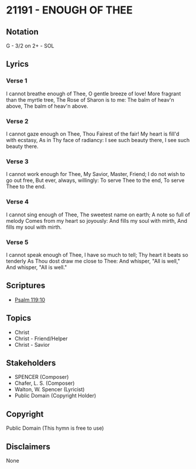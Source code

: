 # 21191 - ENOUGH OF THEE

## Notation

G - 3/2 on 2+ - SOL

## Lyrics

### Verse 1

I cannot breathe enough of Thee, O gentle breeze of love! More fragrant than the myrtle tree, The Rose of Sharon is to me: The balm of heav'n above, The balm of heav'n above.

### Verse 2

I cannot gaze enough on Thee, Thou Fairest of the fair! My heart is fill'd with ecstasy, As in Thy face of radiancy: I see such beauty there, I see such beauty there.

### Verse 3

I cannot work enough for Thee, My Savior, Master, Friend; I do not wish to go out free, But ever, always, willingly: To serve Thee to the end, To serve Thee to the end.

### Verse 4

I cannot sing enough of Thee, The sweetest name on earth; A note so full of melody Comes from my heart so joyously: And fills my soul with mirth, And fills my soul with mirth.

### Verse 5

I cannot speak enough of Thee, I have so much to tell; Thy heart it beats so tenderly As Thou dost draw me close to Thee: And whisper, "All is well," And whisper, "All is well."


## Scriptures

- [Psalm 119:10](https://www.biblegateway.com/passage/?search=Psalm%20119%3A10)

## Topics

- Christ
- Christ - Friend/Helper
- Christ - Savior

## Stakeholders

- SPENCER (Composer)
- Chafer, L. S. (Composer)
- Walton, W. Spencer (Lyricist)
- Public Domain (Copyright Holder)

## Copyright

Public Domain
(This hymn is free to use)

## Disclaimers

None

